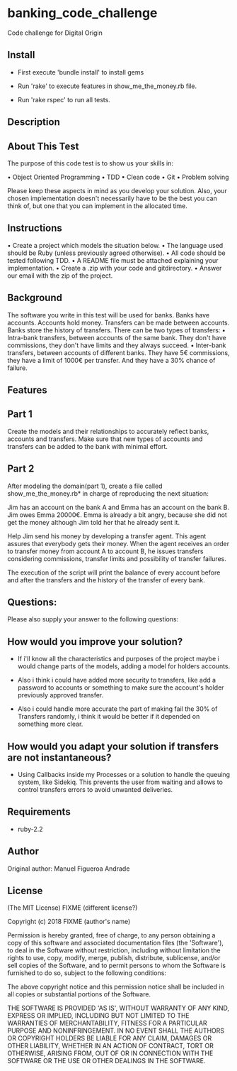 # banking_code_challenge
Code challenge for Digital Origin

Install
-------

* First execute 'bundle install' to install gems

* Run 'rake' to execute features in show_me_the_money.rb file.

* Run 'rake rspec' to run all tests.


Description
-----------

## About​ ​This​ ​Test

The purpose of this code test is to show us your skills in:

• Object Oriented Programming
• TDD
• Clean code
• Git
• Problem solving

Please keep these aspects in mind as you develop your solution. Also, your
chosen implementation doesn't necessarily have to be the best you can think of,
but one that you can implement in the allocated time.

## Instructions

• Create a project which models the situation below.
• The language used should be Ruby​ (unless previously agreed otherwise).
• All code should be tested following TDD​.
• A README​ file must be attached explaining your implementation.
• Create a .zip with your code​ and git​ directory.
• Answer our email with the zip​ of the project.

## Background

The software you write in this test will be used for banks. Banks have accounts.
Accounts hold money. Transfers can be made between accounts. Banks store the
history of transfers.
There can be two types of transfers:
• Intra-bank​ transfers, between accounts of the same bank. They don't
have commissions, they don't have limits and they always succeed.
• Inter-bank​ transfers, between accounts of different banks. They have 5€
commissions, they have a limit of 1000€ per transfer. And they have a 30%
chance of failure.


Features
--------

## Part​ ​1

Create the models and their relationships to accurately reflect banks, accounts
and transfers. Make sure that new types of accounts and transfers can be added
to the bank with minimal effort.

## Part​ ​2

After modeling the domain(part 1), create a file called
show_me_the_money.rb*​ in charge of reproducing the next situation:

Jim has an account on the bank A and Emma has an account on the bank B. Jim
owes Emma 20000€. Emma is already a bit angry, because she did not get the
money although Jim told her that he already sent it.

Help Jim send his money by developing a transfer​ ​agent​. This agent assures
that everybody gets their money. When the agent receives an order to transfer
money from account A to account B, he issues transfers considering commissions,
transfer limits and possibility of transfer failures.

The execution of the script will print the balance of every account before and after
the transfers and the history of the transfer of every bank.

Questions:
----------

Please also supply your answer to the following questions:

##  How would you improve your solution?

- If i'll know all the characteristics and purposes of the project maybe i would change parts of the models, adding a model for holders accounts.

- Also i think i could have added more security to transfers, like add a password to accounts or something to make sure the account's holder previously approved transfer.

- Also i could handle more accurate the part of making fail the 30% of Transfers randomly, i think it would be better if it depended on something more clear.

##  How would you adapt your solution if transfers are not instantaneous?

- Using Callbacks inside my Processes or a solution to handle the queuing system, like Sidekiq. This prevents the user from waiting and allows to control transfers errors to avoid unwanted deliveries.

Requirements
------------

* ruby-2.2


Author
------

Original author: Manuel Figueroa Andrade


License
-------

(The MIT License) FIXME (different license?)

Copyright (c) 2018 FIXME (author's name)

Permission is hereby granted, free of charge, to any person obtaining
a copy of this software and associated documentation files (the
'Software'), to deal in the Software without restriction, including
without limitation the rights to use, copy, modify, merge, publish,
distribute, sublicense, and/or sell copies of the Software, and to
permit persons to whom the Software is furnished to do so, subject to
the following conditions:

The above copyright notice and this permission notice shall be
included in all copies or substantial portions of the Software.

THE SOFTWARE IS PROVIDED 'AS IS', WITHOUT WARRANTY OF ANY KIND,
EXPRESS OR IMPLIED, INCLUDING BUT NOT LIMITED TO THE WARRANTIES OF
MERCHANTABILITY, FITNESS FOR A PARTICULAR PURPOSE AND NONINFRINGEMENT.
IN NO EVENT SHALL THE AUTHORS OR COPYRIGHT HOLDERS BE LIABLE FOR ANY
CLAIM, DAMAGES OR OTHER LIABILITY, WHETHER IN AN ACTION OF CONTRACT,
TORT OR OTHERWISE, ARISING FROM, OUT OF OR IN CONNECTION WITH THE
SOFTWARE OR THE USE OR OTHER DEALINGS IN THE SOFTWARE.
